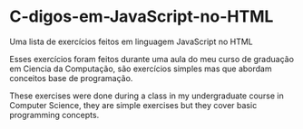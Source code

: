# C-digos-em-JavaScript-no-HTML
Uma lista de exercícios feitos em linguagem JavaScript no HTML

Esses exercícios foram feitos durante uma aula do meu curso de graduação em Ciencia da Computação, são exercícios simples mas que abordam conceitos base de programação.

These exercises were done during a class in my undergraduate course in Computer Science, they are simple exercises but they cover basic programming concepts.

